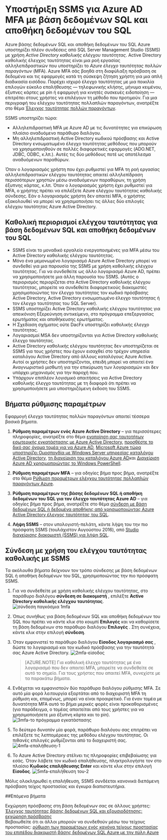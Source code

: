 <properties
   pageTitle="SSMS υποστήριξης για το Azure AD MFA με βάση δεδομένων SQL και αποθήκη δεδομένων του SQL | Microsoft Azure"
   description="Χρησιμοποιήστε τον έλεγχο ταυτότητας πολλών παραγόντων με SSMS για βάση δεδομένων SQL και αποθήκη δεδομένων του SQL."
   services="sql-database"
   documentationCenter=""
   authors="BYHAM"
   manager="jhubbard"
   editor=""
   tags=""/>

<tags
   ms.service="sql-database"
   ms.devlang="na"
   ms.topic="article"
   ms.tgt_pltfrm="na"
   ms.workload="data-management"
   ms.date="10/04/2016"
   ms.author="rick.byham@microsoft.com"/>

# <a name="ssms-support-for-azure-ad-mfa-with-sql-database-and-sql-data-warehouse"></a>Υποστήριξη SSMS για Azure AD MFA με βάση δεδομένων SQL και αποθήκη δεδομένων του SQL

Azure βάσης δεδομένων SQL και αποθήκη δεδομένων του SQL Azure υποστηρίζει πλέον συνδέσεις από SQL Server Management Studio (SSMS) με χρήση *Active Directory καθολικής ελέγχου ταυτότητας*. Active Directory καθολικής έλεγχος ταυτότητας είναι μια ροή εργασίας αλληλεπιδραστικών που υποστηρίζει το *Azure έλεγχο ταυτότητας πολλών παραγόντων* (MFA). Azure MFA σάς βοηθά στη διαφύλαξη πρόσβαση σε δεδομένα και τις εφαρμογές κατά τη σύσκεψη ζήτηση χρήστη για μια απλή διαδικασία εισόδου. Παρέχει ισχυρό έλεγχο ταυτότητας με μια ποικιλία επιλογών εύκολο επαλήθευσης — τηλεφωνικής κλήσης, μήνυμα κειμένου, έξυπνες κάρτες με pin ή εφαρμογή για κινητές συσκευές ειδοποίηση — επιτρέπει στους χρήστες να επιλέγουν τη μέθοδο που προτιμούν. Για μια περιγραφή του ελέγχου ταυτότητας πολλαπλών παραγόντων, ανατρέξτε στο θέμα [Έλεγχος ταυτότητας πολλών παραγόντων](../multi-factor-authentication/multi-factor-authentication.md).

SSMS υποστηρίζει τώρα:

- Αλληλεπιδραστική MFA με Azure AD με τις δυνατότητες για επικύρωση πλαίσιο αναδυόμενο παράθυρο διαλόγου.
- Μη αλληλεπιδραστική Active Directory κωδικού πρόσβασης και Active Directory ενσωματωμένο έλεγχο ταυτότητας μεθόδους που μπορούν να χρησιμοποιηθούν σε πολλές διαφορετικές εφαρμογές (ADO.NET, JDBC, ODBC, κ.λπ.). Αυτές τις δύο μεθόδους ποτέ ως αποτέλεσμα αναδυόμενων παραθύρων.

Όταν ο λογαριασμός χρήστη που έχει ρυθμιστεί για MFA τη ροή εργασίας αλληλεπιδραστικών ελέγχου ταυτότητας απαιτεί αλληλεπίδραση περισσότερων χρηστών μέσω αναδυόμενων παραθύρων, τη χρήση έξυπνης κάρτας, κ.λπ. Όταν ο λογαριασμός χρήστη έχει ρυθμιστεί για MFA, ο χρήστης πρέπει να επιλέξετε Azure ελέγχου ταυτότητας καθολικής σύνδεσης. Εάν ο λογαριασμός χρήστη δεν απαιτεί MFA, ο χρήστης εξακολουθεί να μπορεί να χρησιμοποιήσει τις άλλες δύο επιλογές ελέγχου ταυτότητας Azure Active Directory.

## <a name="universal-authentication-limitations-for-sql-database-and-sql-data-warehouse"></a>Καθολική περιορισμοί ελέγχου ταυτότητας για βάση δεδομένων SQL και αποθήκη δεδομένων του SQL

- SSMS είναι το μοναδικό εργαλείο ενεργοποιημένες για MFA μέσω του Active Directory καθολικής ελέγχου ταυτότητας.
- Μόνο ένα μεμονωμένο λογαριασμό Azure Active Directory μπορεί να συνδεθεί για μια παρουσία της SSMS με χρήση καθολικής ελέγχου ταυτότητας. Για να συνδεθείτε ως άλλο λογαριασμό Azure AD, πρέπει να χρησιμοποιήσετε μια άλλη παρουσία του SSMS. (Αυτός ο περιορισμός περιορίζεται στα Active Directory καθολικής ελέγχου ταυτότητας, μπορείτε να συνδεθείτε διαφορετικούς διακομιστές χρησιμοποιώντας τον έλεγχο ταυτότητας τον κωδικό πρόσβασης Active Directory, Active Directory ενσωματωμένο έλεγχο ταυτότητας ή τον έλεγχο ταυτότητας του SQL Server).
- SSMS υποστηρίζει Active Directory καθολικής ελέγχου ταυτότητας για απεικόνιση Εξερεύνηση αντικείμενο, στο πρόγραμμα επεξεργασίας ερωτήματος και αποθήκευσης ερωτήματος.
- Η Σχεδίαση σχήματος ούτε DacFx υποστηρίζει καθολικής έλεγχο ταυτότητας.
- Λογαριασμοί MSA δεν υποστηρίζονται για Active Directory καθολικής έλεγχο ταυτότητας.
- Active Directory καθολικής ελέγχου ταυτότητας δεν υποστηρίζεται σε SSMS για τους χρήστες που έχουν εισαχθεί στο τρέχον υπηρεσία καταλόγου Active Directory από άλλους καταλόγους Azure Active. Αυτοί οι χρήστες δεν υποστηρίζονται, επειδή μπορεί να απαιτεί ένα Αναγνωριστικό μισθωτή για την επικύρωση των λογαριασμών και δεν υπάρχει μηχανισμός για την παροχή που.
- Υπάρχουν επιπλέον λογισμικό απαιτήσεις για Active Directory καθολικής έλεγχο ταυτότητας με τη διαφορά ότι πρέπει να χρησιμοποιήσετε μια υποστηριζόμενη έκδοση του SSMS.

## <a name="configuration-steps"></a>Βήματα ρύθμισης παραμέτρων

Εφαρμογή έλεγχο ταυτότητας πολλών παραγόντων απαιτεί τέσσερα βασικά βήματα.

1. **Ρύθμιση παραμέτρων ενός Azure Active Directory** – για περισσότερες πληροφορίες, ανατρέξτε στο θέμα [ενοποίηση σας ταυτοτήτων εσωτερικής εγκατάστασης με Azure Active Directory](../active-directory/active-directory-aadconnect.md), [προσθέστε το δικό σας όνομα τομέα για να Azure AD](https://azure.microsoft.com/blog/2012/11/28/windows-azure-now-supports-federation-with-windows-server-active-directory/), [Microsoft Azure τώρα υποστηρίζει Ομοσπονδία με Windows Server υπηρεσίας καταλόγου Active Directory](https://azure.microsoft.com/blog/2012/11/28/windows-azure-now-supports-federation-with-windows-server-active-directory/), [τη διαχείριση του καταλόγου Azure AD](https://msdn.microsoft.com/library/azure/hh967611.aspx)και [Διαχείριση Azure AD χρησιμοποιώντας το Windows PowerShell](https://msdn.microsoft.com/library/azure/jj151815.aspx).

2. **Ρύθμιση παραμέτρων MFA** – για οδηγίες βήμα προς βήμα, ανατρέξτε στο θέμα [Ρύθμιση παραμέτρων ελέγχου ταυτότητας πολλαπλών παραγόντων Azure](../multi-factor-authentication/multi-factor-authentication-whats-next.md). 

3. **Ρύθμιση παραμέτρων της βάσης δεδομένων SQL ή αποθήκη δεδομένων του SQL για τον έλεγχο ταυτότητας Azure AD** – για οδηγίες βήμα προς βήμα, ανατρέξτε στο θέμα [σύνδεση με βάση δεδομένων SQL ή δεδομένα αποθήκης από χρησιμοποιώντας Azure Active Directory έλεγχος ταυτότητας του SQL](sql-database-aad-authentication.md).

4. **Λήψη SSMS** – στον υπολογιστή-πελάτη, κάντε λήψη του την πιο πρόσφατη SSMS (τουλάχιστον Αυγούστου 2016), από [Studio διαχείρισης διακομιστή (SSMS) για λήψη SQL](https://msdn.microsoft.com/library/mt238290.aspx).

## <a name="connecting-by-using-universal-authentication-with-ssms"></a>Σύνδεση με χρήση του ελέγχου ταυτότητας καθολικής με SSMS

Τα ακόλουθα βήματα δείχνουν τον τρόπο σύνδεσης με βάση δεδομένων SQL ή αποθήκη δεδομένων του SQL, χρησιμοποιώντας την πιο πρόσφατη SSMS.

1. Για να συνδεθείτε με χρήση καθολικής ελέγχου ταυτότητας, στο παράθυρο διαλόγου **σύνδεση σε διακομιστή** , επιλέξτε **Active Directory καθολικής ελέγχου ταυτότητας**.
![σύνδεση παγκόσμια 1mfa][1]

2. Όπως συνήθως για βάση δεδομένων SQL και αποθήκη δεδομένων του SQL που πρέπει να κάντε κλικ στο κουμπί **Επιλογές** και να καθορίσετε τη βάση δεδομένων στο παράθυρο διαλόγου **Επιλογές** . Στη συνέχεια, κάντε κλικ στην επιλογή **σύνδεση**.
3. Όταν εμφανιστεί το παράθυρο διαλόγου **Είσοδος λογαριασμό σας** , δώστε το λογαριασμό και τον κωδικό πρόσβασης για την ταυτότητά σας Azure Active Directory.
![2mfa-είσοδος][2]

    > [AZURE.NOTE] Για καθολική έλεγχο ταυτότητας με ένα λογαριασμό που δεν απαιτεί MFA, μπορείτε να συνδεθείτε σε αυτό το σημείο. Για τους χρήστες που απαιτεί MFA, συνεχίστε με τα παρακάτω βήματα.
 
4. Ενδέχεται να εμφανιστούν δύο παράθυρα διαλόγου ρύθμισης MFA. Σε αυτό μία φορά λειτουργία εξαρτάται από το διαχειριστή MFA τη ρύθμιση και, επομένως, μπορεί να είναι προαιρετικό. Για έναν τομέα με δυνατότητα MFA αυτό το βήμα μερικές φορές είναι προκαθορισμένες (για παράδειγμα, ο τομέας απαιτείται από τους χρήστες για να χρησιμοποιήσετε μια έξυπνη κάρτα και το pin).  
![3mfa-το πρόγραμμα εγκατάστασης][3]

5. Το δεύτερο δυνατόν μία φορά, παράθυρο διαλόγου σας επιτρέπει να επιλέξετε τις λεπτομέρειες της μεθόδου ελέγχου ταυτότητας. Οι πιθανές επιλογές ρυθμίζονται από το διαχειριστή σας.
![4mfa-επαλήθευση-1][4]
 
6. Το Azure Active Directory στέλνει τις πληροφορίες επιβεβαίωσης για εσάς. Όταν λάβετε τον κωδικό επαλήθευσης, πληκτρολογήστε τον στο πλαίσιο **Κωδικός επαλήθευσης Enter** και κάντε κλικ στην επιλογή **Είσοδος**.
![5mfa-επαλήθευση του-2][5]

Μόλις ολοκληρωθεί η επαλήθευση, SSMS συνδέεται κανονικά διεπόμενη πρόσβαση τείχος προστασίας και έγκυρα διαπιστευτήρια.

##<a name="next-steps"></a>Επόμενα βήματα  

Εκχώρηση πρόσβασης στη βάση δεδομένων σας σε άλλους χρήστες: [Έλεγχος ταυτότητας βάσης δεδομένων SQL και εξουσιοδότησης: εκχώρηση πρόσβασης](sql-database-manage-logins.md)  
Βεβαιωθείτε ότι οι άλλοι μπορούν να συνδεθούν μέσω του τείχους προστασίας: [ρύθμιση των παραμέτρων ενός κανόνα τείχους προστασίας του επιπέδου διακομιστή βάσης δεδομένων SQL Azure με την πύλη Azure](sql-database-configure-firewall-settings.md)


[1]: ./media/sql-database-ssms-mfa-auth/1mfa-universal-connect.png
[2]: ./media/sql-database-ssms-mfa-auth/2mfa-sign-in.png
[3]: ./media/sql-database-ssms-mfa-auth/3mfa-setup.png
[4]: ./media/sql-database-ssms-mfa-auth/4mfa-verify-1.png
[5]: ./media/sql-database-ssms-mfa-auth/5mfa-verify-2.png

